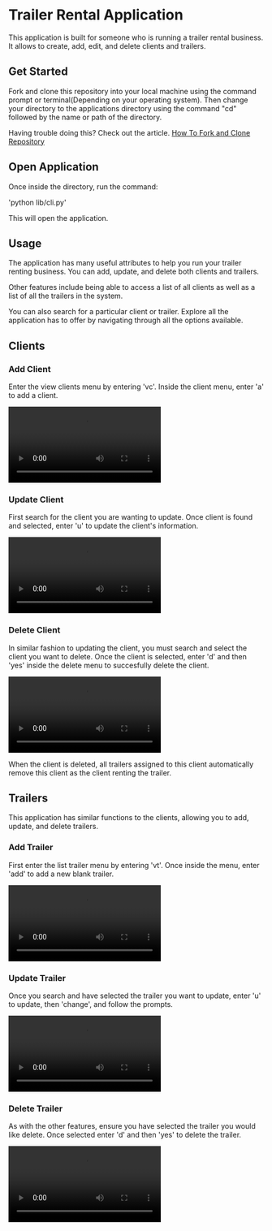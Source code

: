 # Trailer Rental Application

This application is built for someone who is running a trailer rental business. It allows to create, add, edit, and delete clients and trailers.

## Get Started

Fork and clone this repository into your local machine using the command prompt or terminal(Depending on your operating system). Then change your directory to the applications directory using the command "cd" followed by the name or path of the directory.


Having trouble doing this? Check out the article.
[How To Fork and Clone Repository](https://docs.github.com/en/pull-requests/collaborating-with-pull-requests/working-with-forks/fork-a-repo)


## Open Application

Once inside the directory, run the command:

'python lib/cli.py'

This will open the application.

## Usage

The application has many useful attributes to help you run your trailer renting business. You can add, update, and delete both clients and trailers. 

Other features include being able to access a list of all clients as well as a list of all the trailers in the system.

You can also search for a particular client or trailer. Explore all the application has to offer by navigating through all the options available.

## Clients

### Add Client

Enter the view clients menu by entering 'vc'. Inside the client menu, enter 'a' to add a client.

![add client gif](/Users/cristianalaniz/Downloads/ScreenRecording2024-10-06at12.43.07PM-ezgif.com-video-to-gif-converter.mov)

### Update Client 

First search for the client you are wanting to update. Once client is found and selected, enter 'u' to update the client's information.

![update client gif](/Users/cristianalaniz/Downloads/ScreenRecording2024-10-06at5.12.08PM-ezgif.com-video-to-gif-converter.mov)

### Delete Client

In similar fashion to updating the client, you must search and select the client you want to delete. Once the client is selected, enter 'd' and then 'yes' inside the delete menu to succesfully delete the client.

![delete client gif](/Users/cristianalaniz/Downloads/ScreenRecording2024-10-06at5.30.06PM-ezgif.com-video-to-gif-converter.mov)

When the client is deleted, all trailers assigned to this client automatically remove this client as the client renting the trailer.

## Trailers

This application has similar functions to the clients, allowing you to add, update, and delete trailers.

### Add Trailer

First enter the list trailer menu by entering 'vt'. Once inside the menu, enter 'add' to add a new blank trailer.

![add trailer gif](/Users/cristianalaniz/Downloads/ScreenRecording2024-10-06at5.45.40PM-ezgif.com-video-to-gif-converter.mov)

### Update Trailer

Once you search and have selected the trailer you want to update, enter 'u' to update, then 'change', and follow the prompts.

![update trailer gif](/Users/cristianalaniz/Downloads/Updatetrailer-ezgif.com-video-to-gif-converter.mov)

### Delete Trailer

As with the other features, ensure you have selected the trailer you would like delete. Once selected enter 'd' and then 'yes' to delete the trailer.

![delete trailer gif](/Users/cristianalaniz/Downloads/Deletetrailer-ezgif.com-video-to-gif-converter.mov)